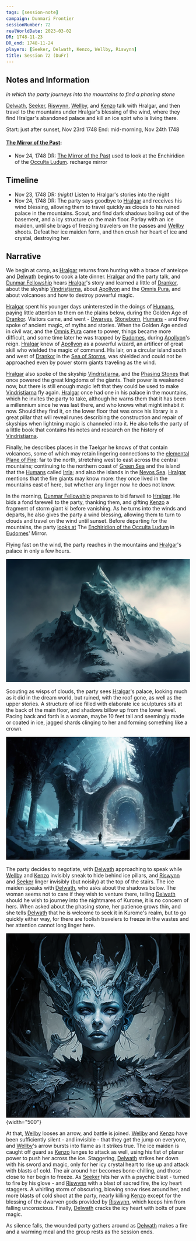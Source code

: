 ```yaml
---
tags: [session-note]
campaign: Dunmari Frontier
sessionNumber: 72
realWorldDate: 2023-03-02
DR: 1748-11-23
DR_end: 1748-11-24
players: [Seeker, Delwath, Kenzo, Wellby, Riswynn]
title: Session 72 (DuFr)
---
```

## Notes and Information
*in which the party journeys into the mountains to find a phasing stone*

[Delwath](<../../../people/pcs/dunmar-fellowship/delwath.md>), [Seeker](<../../../people/pcs/dunmar-fellowship/seeker.md>), [Riswynn](<../../../people/pcs/dunmar-fellowship/riswynn.md>), [Wellby](<../../../people/pcs/dunmar-fellowship/wellby.md>), and [Kenzo](<../../../people/pcs/dunmar-fellowship/kenzo.md>) talk with Hralgar, and then travel to the mountains under Hralgar's blessing of the wind, where they find Hralgar's abandoned palace and kill an ice spirt who is living there.

Start: just after sunset, Nov 23rd 1748
End: mid-morning, Nov 24th 1748
#### [The Mirror of the Past](<../treasure/treasure-from-stormcaller-tower/the-mirror-of-the-past.md>):
- Nov 24, 1748 DR: [The Mirror of the Past](<../treasure/treasure-from-stormcaller-tower/the-mirror-of-the-past.md>) used to look at the Enchiridion of the [Occulta Ludum](<../../../groups/drankorian-societies/occulta-ludum.md>). recharge mirror
## Timeline

- Nov 23, 1748 DR: *(night)* Listen to Hralgar's stories into the night
- Nov 24, 1748 DR: The party says goodbye to [Hralgar](<../../../people/giants/hralgar.md>) and receives his wind blessing, allowing them to travel quickly as clouds to his ruined palace in the mountains. Scout, and find dark shadows boiling out of the basement, and a icy structure on the main floor. Parlay with an ice maiden, until she brags of freezing travelers on the passes and [Wellby](<../../../people/pcs/dunmar-fellowship/wellby.md>) shoots. Defeat her ice maiden form, and then crush her heart of ice and crystal, destroying her. 

## Narrative

We begin at camp, as [Hralgar](<../../../people/giants/hralgar.md>) returns from hunting with a brace of antelope and [Delwath](<../../../people/pcs/dunmar-fellowship/delwath.md>) begins to cook a late dinner. [Hralgar](<../../../people/giants/hralgar.md>) and the party talk, and [Dunmar Fellowship](<../../../people/pcs/dunmar-fellowship/dunmar-fellowship.md>) hears [Hralgar](<../../../people/giants/hralgar.md>)'s story and learned a little of [Drankor](<../../../history/drankorian-era/drankorian-empire.md>), about the skyship [Vindristjarna](<../../../things/ships/vindristjarna.md>), about [Apollyon](<../../../people/historical-figures/drankorian-emperors/apollyon.md>) and the [Omnis Pura](<../../../groups/drankorian-societies/omnis-pura.md>), and about volcanoes and how to destroy powerful magic. 

[Hralgar](<../../../people/giants/hralgar.md>) spent his younger days uninterested in the doings of [Humans](<../../../species/humans/humans.md>), paying little attention to them on the plains below, during the Golden Age of [Drankor](<../../../history/drankorian-era/drankorian-empire.md>). Visitors came, and went - [Dwarves](<../../../species/children-of-the-embodied-gods/dwarves/dwarves.md>), [Stoneborn](<../../../species/children-of-the-embodied-gods/stoneborn/stoneborn.md>), [Humans](<../../../species/humans/humans.md>) - and they spoke of ancient magic, of myths and stories. When the Golden Age ended in civil war, and the [Omnis Pura](<../../../groups/drankorian-societies/omnis-pura.md>) came to power, things became more difficult, and some time later he was trapped by [Eudomes](<../../../people/historical-figures/eudomes.md>), during [Apollyon](<../../../people/historical-figures/drankorian-emperors/apollyon.md>)'s reign. [Hralgar](<../../../people/giants/hralgar.md>) knew of [Apollyon](<../../../people/historical-figures/drankorian-emperors/apollyon.md>) as a powerful wizard, an artificer of great skill who wielded the magic of command. His lair, on a circular island south and west of [Drankor](<../../../history/drankorian-era/drankor.md>) in the [Sea of Storms](<../../../gazetteer/greater-dunmar/sea-of-storms.md>), was shielded and could not be approached even by power storm giants traveling as the wind. 

[Hralgar](<../../../people/giants/hralgar.md>) also spoke of the skyship [Vindristjarna](<../../../things/ships/vindristjarna.md>), and the [Phasing Stones](<../../../things/magic-items/phasing-stones.md>) that once powered the great kingdoms of the giants. Their power is weakened now, but there is still enough magic left that they could be used to make [Vindristjarna](<../../../things/ships/vindristjarna.md>) fly again. [Hralgar](<../../../people/giants/hralgar.md>) once had one in his palace in the mountains, which he invites the party to take, although he warns them that it has been a millennium since he was last there, and who knows what might inhabit it now.  Should they find it, on the lower floor that was once his library is a great pillar that will reveal runes describing the construction and repair of skyships when lightning magic is channeled into it. He also tells the party of a little book that contains his notes and research on the history of [Vindristjarna](<../../../things/ships/vindristjarna.md>). 

Finally, he describes places in the Taelgar he knows of that contain volcanoes, some of which may retain lingering connections to the [elemental Plane of Fire](<../../../cosmology/multiverse/energy-realms/elemental-realms/elemental-plane-of-fire.md>): far to the north, stretching west to east across the central mountains; continuing to the northern coast of [Green Sea](<../../../gazetteer/green-sea.md>) and the island that the [Humans](<../../../species/humans/humans.md>) called [Irrla](<../../../gazetteer/eastern-green-sea/irrla.md>); and also the islands in the [Nevos Sea](<../../../gazetteer/west-coast/nevos-sea.md>). [Hralgar](<../../../people/giants/hralgar.md>) mentions that the fire giants may know more: they once lived in the mountains east of here, but whether any linger now he does not know. 

In the morning, [Dunmar Fellowship](<../../../people/pcs/dunmar-fellowship/dunmar-fellowship.md>) prepares to bid farwell to [Hralgar](<../../../people/giants/hralgar.md>). He bids a fond farewell to the party, thanking them, and gifting [Kenzo](<../../../people/pcs/dunmar-fellowship/kenzo.md>) a fragment of storm giant ki before vanishing. As he turns into the winds and departs, he also gives the party a wind blessing, allowing them to turn to clouds and travel on the wind until sunset. Before departing for the mountains, the party [looks at](<../mirror-visions/enchiridion-of-the-occulta-ludum-viision.md>) The [Enchiridion of the Occulta Ludum](<../../../things/books/enchiridion-of-the-occulta-ludum.md>) in [Eudomes](<../../../people/historical-figures/eudomes.md>)' Mirror.

Flying fast on the wind, the party reaches in the mountains and [Hralgar](<../../../people/giants/hralgar.md>)'s palace in only a few hours. 

![Mountains](../../../assets/mountains.png)

Scouting as wisps of clouds, the party sees [Hralgar](<../../../people/giants/hralgar.md>)'s palace, looking much as it did in the dream world, but ruined, with the roof gone, as well as the upper stories. A structure of ice filled with elaborate ice sculptures sits at the back of the main floor, and shadows billow up from the lower level. Pacing back and forth is a woman, maybe 10 feet tall and seemingly made or coated in ice, jagged shards clinging to her and forming something like a crown. 

![Ice Palace](../../../assets/ice-palace.png)

The party decides to negotiate, with [Delwath](<../../../people/pcs/dunmar-fellowship/delwath.md>) approaching to speak while [Wellby](<../../../people/pcs/dunmar-fellowship/wellby.md>) and [Kenzo](<../../../people/pcs/dunmar-fellowship/kenzo.md>) invisibly sneak to hide behind ice pillars, and [Riswynn](<../../../people/pcs/dunmar-fellowship/riswynn.md>) and [Seeker](<../../../people/pcs/dunmar-fellowship/seeker.md>) linger invisibly (but noisily) at the top of the stairs. The ice maiden speaks with [Delwath](<../../../people/pcs/dunmar-fellowship/delwath.md>), who asks about the shadows below. The woman seems not to care if they wish to venture there, telling [Delwath](<../../../people/pcs/dunmar-fellowship/delwath.md>) should he wish to journey into the nightmares of Kurome, it is no concern of hers. When asked about the phasing stone, her patience grows thin, and she tells [Delwath](<../../../people/pcs/dunmar-fellowship/delwath.md>) that he is welcome to seek it in Kurome's realm, but to go quickly either way, for there are foolish travelers to freeze in the wastes and her attention cannot long linger here. 

![Ice Spirit Portrait](../../../assets/ice-spirit-portrait.png){width="500"}

At that, [Wellby](<../../../people/pcs/dunmar-fellowship/wellby.md>) looses an arrow, and battle is joined. [Wellby](<../../../people/pcs/dunmar-fellowship/wellby.md>) and [Kenzo](<../../../people/pcs/dunmar-fellowship/kenzo.md>) have been sufficiently silent - and invisible - that they get the jump on everyone, and [Wellby](<../../../people/pcs/dunmar-fellowship/wellby.md>)'s arrow bursts into flame as it strikes true. The ice maiden is caught off guard as [Kenzo](<../../../people/pcs/dunmar-fellowship/kenzo.md>) lunges to attack as well, using his fist of planar power to push her across the ice. Staggering, [Delwath](<../../../people/pcs/dunmar-fellowship/delwath.md>) strikes her down with his sword and magic, only for her icy crystal heart to rise up and attack with blasts of cold. The air around her becomes bone-chilling, and those close to her begin to freeze. As [Seeker](<../../../people/pcs/dunmar-fellowship/seeker.md>) hits her with a psychic blast - turned to fire by his glove - and [Riswynn](<../../../people/pcs/dunmar-fellowship/riswynn.md>) with a blast of sacred fire, the icy heart staggers. A whirling storm of obscuring, blowing snow rises around her, and more blasts of cold shoot at the party, nearly killing [Kenzo](<../../../people/pcs/dunmar-fellowship/kenzo.md>) except for the blessing of the dwarven gods provided by [Riswynn](<../../../people/pcs/dunmar-fellowship/riswynn.md>), which keeps him from falling unconscious. Finally, [Delwath](<../../../people/pcs/dunmar-fellowship/delwath.md>) cracks the icy heart with bolts of pure magic. 

As silence falls, the wounded party gathers around as [Delwath](<../../../people/pcs/dunmar-fellowship/delwath.md>) makes a fire and a warming meal and the group rests as the session ends. 
